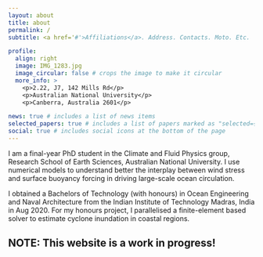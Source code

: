 ```yaml
---
layout: about
title: about
permalink: /
subtitle: <a href='#'>Affiliations</a>. Address. Contacts. Moto. Etc.

profile:
  align: right
  image: IMG_1283.jpg
  image_circular: false # crops the image to make it circular
  more_info: >
    <p>2.22, J7, 142 Mills Rd</p>
    <p>Australian National University</p>
    <p>Canberra, Australia 2601</p>

news: true # includes a list of news items
selected_papers: true # includes a list of papers marked as "selected={true}"
social: true # includes social icons at the bottom of the page
---
```


I am a final-year PhD student in the Climate and Fluid Physics group, Research School of Earth Sciences, Australian National University. I use numerical models to understand better the interplay between wind stress and surface buoyancy forcing in driving large-scale ocean circulation.

I obtained a Bachelors of Technology (with honours) in Ocean Engineering and Naval Architecture from the Indian Institute of Technology Madras, India in Aug 2020. For my honours project, I parallelised a finite-element based solver  to estimate cyclone inundation in coastal regions. 

## NOTE: This website is a work in progress!

